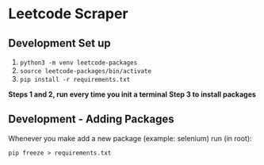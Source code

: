 
# Leetcode Scraper

## Development Set up
1.  `python3 -m venv leetcode-packages`
2.  `source leetcode-packages/bin/activate`
3.  `pip install -r requirements.txt`

**Steps 1 and 2, run every time you init a terminal**
**Step 3 to install packages**
  
## Development - Adding Packages
Whenever you make add a new package (example: selenium) run (in root):

`pip freeze > requirements.txt`
